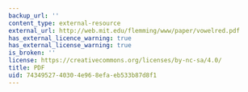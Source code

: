 ```yaml
---
backup_url: ''
content_type: external-resource
external_url: http://web.mit.edu/flemming/www/paper/vowelred.pdf
has_external_licence_warning: true
has_external_license_warning: true
is_broken: ''
license: https://creativecommons.org/licenses/by-nc-sa/4.0/
title: PDF
uid: 74349527-4030-4e96-8efa-eb533b87d8f1
---
```

